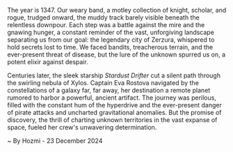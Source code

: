 
The year is 1347.  Our weary band, a motley collection of knight, scholar, and rogue, trudged onward, the muddy track barely visible beneath the relentless downpour.  Each step was a battle against the mire and the gnawing hunger, a constant reminder of the vast, unforgiving landscape separating us from our goal: the legendary city of Zerzura, whispered to hold secrets lost to time.  We faced bandits, treacherous terrain, and the ever-present threat of disease, but the lure of the unknown spurred us on, a potent elixir against despair.

Centuries later, the sleek starship *Stardust Drifter* cut a silent path through the swirling nebula of Xylos.  Captain Eva Rostova navigated by the constellations of a galaxy far, far away, her destination a remote planet rumored to harbor a powerful, ancient artifact.  The journey was perilous, filled with the constant hum of the hyperdrive and the ever-present danger of pirate attacks and uncharted gravitational anomalies. But the promise of discovery, the thrill of charting unknown territories in the vast expanse of space, fueled her crew's unwavering determination.

~ By Hozmi - 23 December 2024
